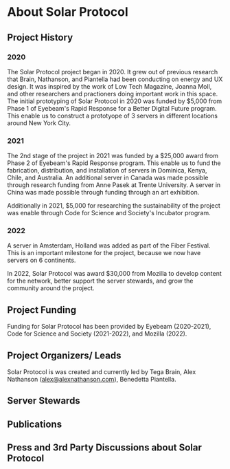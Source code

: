 # About Solar Protocol

## Project History

### 2020

The Solar Protocol project began in 2020. It grew out of previous research that Brain, Nathanson, and Piantella had been conducting on energy and UX design. It was inspired by the work of Low Tech Magazine, Joanna Moll, and other researchers and practioners doing important work in this space. The initial prototyping of Solar Protocol in 2020 was funded by $5,000 from Phase 1 of Eyebeam's Rapid Response for a Better Digital Future program. This enable us to construct a prototyope of 3 servers in different locations around New York City.

### 2021
The 2nd stage of the project in 2021 was funded by a $25,000 award from Phase 2 of Eyebeam's Rapid Response program. This enable us to fund the fabrication, distribution, and installation of servers in Dominica, Kenya, Chile, and Australia. An additional server in Canada was made possible through research funding from Anne Pasek at Trente University. A server in China was made possible through funding through an art exhibition.

Additionally in 2021, $5,000 for researching the sustainability of the project was enable through Code for Science and Society's Incubator program.

### 2022

A server in Amsterdam, Holland was added as part of the Fiber Festival. This is an important milestone for the project, because we now have servers on 6 continents.

In 2022, Solar Protocol was award $30,000 from Mozilla to develop content for the network, better support the server stewards, and grow the community around the project.

## Project Funding

Funding for Solar Protocol has been provided by Eyebeam (2020-2021), Code for Science and Society (2021-2022), and Mozilla (2022).

## Project Organizers/ Leads

Solar Protocol is was created and currently led by Tega Brain, Alex Nathanson (alex@alexnathanson.com), Benedetta Piantella.

## Server Stewards

## Publications

## Press and 3rd Party Discussions about Solar Protocol